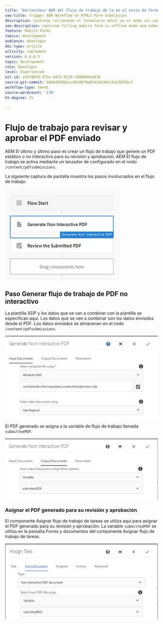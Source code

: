 ```yaml
---
title: 'Déclencheur AEM del flujo de trabajo de la en el envío de formularios HTML5: revisar y aprobar el PDF'
seo-title: Trigger AEM Workflow on HTML5 Form Submission
description: Continúe rellenando el formulario móvil en el modo sin conexión y envíe el formulario móvil al flujo de trabajo de déclencheur AEM de la
seo-description: Continue filling mobile form in offline mode and submit mobile form to trigger AEM workflow
feature: Mobile Forms
topics: development
audience: developer
doc-type: article
activity: implement
version: 6.4,6.5
topic: Development
role: Developer
level: Experienced
exl-id: a767d8f8-d75e-4472-9139-c08d804ee076
source-git-commit: b069d958bbcc40c0079e87d342db6c5e53055bc7
workflow-type: tm+mt
source-wordcount: '170'
ht-degree: 2%

---
```


# Flujo de trabajo para revisar y aprobar el PDF enviado

AEM El último y último paso es crear un flujo de trabajo que genere un PDF estático o no interactivo para su revisión y aprobación. AEM El flujo de trabajo se activa mediante un lanzador de configurado en el nodo `/content/pdfsubmissions`.

La siguiente captura de pantalla muestra los pasos involucrados en el flujo de trabajo.

![flujo de trabajo](assets/workflow.PNG)

## Paso Generar flujo de trabajo de PDF no interactivo

La plantilla XDP y los datos que se van a combinar con la plantilla se especifican aquí. Los datos que se van a combinar son los datos enviados desde el PDF. Los datos enviados se almacenan en el nodo `/content/pdfsubmissions`.

![flujo de trabajo](assets/generate-pdf1.PNG)

El PDF generado se asigna a la variable de flujo de trabajo llamada `submittedPDF`.

![flujo de trabajo](assets/generate-pdf2.PNG)

### Asignar el PDF generado para su revisión y aprobación

El componente Asignar flujo de trabajo de tareas se utiliza aquí para asignar el PDF generado para su revisión y aprobación. La variable `submittedPDF` se utiliza en la pestaña Forms y documentos del componente Asignar flujo de trabajo de tareas.

![flujo de trabajo](assets/assign-task.PNG)
